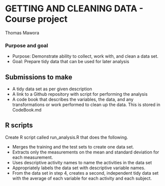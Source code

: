 # GETTING AND CLEANING DATA - Course project
Thomas Mawora
### Purpose and goal
* Purpose: Demonstrate ability to collect, work with, and clean a data set.
* Goal: Prepare tidy data that can be used for later analysis

## Submissions to make
* A tidy data set as per given description
* A link to a Github repository with script for performing the analysis
* A code book that describes the variables, the data, and any transformations or work performed to clean up the data. This is stored in CodeBook.md

## R scripts
Create R script called run_analysis.R that does the following. 
* Merges the training and the test sets to create one data set.
* Extracts only the measurements on the mean and standard deviation for each measurement. 
* Uses descriptive activity names to name the activities in the data set
* Appropriately labels the data set with descriptive variable names. 
* From the data set in step 4, creates a second, independent tidy data set with the average of each variable for each activity and each subject.
